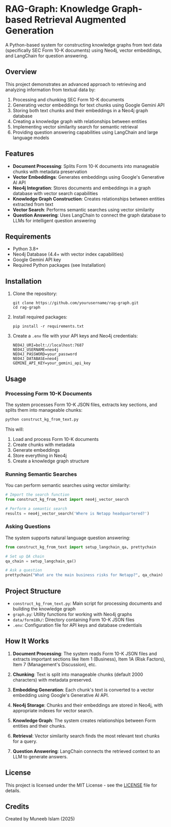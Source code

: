 # RAG-Graph: Knowledge Graph-based Retrieval Augmented Generation

A Python-based system for constructing knowledge graphs from text data (specifically SEC Form 10-K documents) using Neo4j, vector embeddings, and LangChain for question answering.

## Overview

This project demonstrates an advanced approach to retrieving and analyzing information from textual data by:

1. Processing and chunking SEC Form 10-K documents
2. Generating vector embeddings for text chunks using Google Gemini API
3. Storing both text chunks and their embeddings in a Neo4j graph database
4. Creating a knowledge graph with relationships between entities
5. Implementing vector similarity search for semantic retrieval
6. Providing question answering capabilities using LangChain and large language models

## Features

- **Document Processing**: Splits Form 10-K documents into manageable chunks with metadata preservation
- **Vector Embeddings**: Generates embeddings using Google's Generative AI API
- **Neo4j Integration**: Stores documents and embeddings in a graph database with vector search capabilities
- **Knowledge Graph Construction**: Creates relationships between entities extracted from text
- **Vector Search**: Performs semantic searches using vector similarity
- **Question Answering**: Uses LangChain to connect the graph database to LLMs for intelligent question answering

## Requirements

- Python 3.8+
- Neo4j Database (4.4+ with vector index capabilities)
- Google Gemini API key
- Required Python packages (see Installation)

## Installation

1. Clone the repository:
   ```
   git clone https://github.com/yourusername/rag-graph.git
   cd rag-graph
   ```

2. Install required packages:
   ```
   pip install -r requirements.txt
   ```

3. Create a `.env` file with your API keys and Neo4j credentials:
   ```
   NEO4J_URI=bolt://localhost:7687
   NEO4J_USERNAME=neo4j
   NEO4J_PASSWORD=your_password
   NEO4J_DATABASE=neo4j
   GEMINI_API_KEY=your_gemini_api_key
   ```

## Usage

### Processing Form 10-K Documents

The system processes Form 10-K JSON files, extracts key sections, and splits them into manageable chunks:

```python
python construct_kg_from_text.py
```

This will:
1. Load and process Form 10-K documents
2. Create chunks with metadata
3. Generate embeddings
4. Store everything in Neo4j
5. Create a knowledge graph structure

### Running Semantic Searches

You can perform semantic searches using vector similarity:

```python
# Import the search function
from construct_kg_from_text import neo4j_vector_search

# Perform a semantic search
results = neo4j_vector_search('Where is Netapp headquartered?')
```

### Asking Questions

The system supports natural language question answering:

```python
from construct_kg_from_text import setup_langchain_qa, prettychain

# Set up QA chain
qa_chain = setup_langchain_qa()

# Ask a question
prettychain("What are the main business risks for Netapp?", qa_chain)
```

## Project Structure

- `construct_kg_from_text.py`: Main script for processing documents and building the knowledge graph
- `graph.py`: Utility functions for working with Neo4j graphs
- `data/form10k/`: Directory containing Form 10-K JSON files
- `.env`: Configuration file for API keys and database credentials

## How It Works

1. **Document Processing**: The system reads Form 10-K JSON files and extracts important sections like Item 1 (Business), Item 1A (Risk Factors), Item 7 (Management's Discussion), etc.

2. **Chunking**: Text is split into manageable chunks (default 2000 characters) with metadata preserved.

3. **Embedding Generation**: Each chunk's text is converted to a vector embedding using Google's Generative AI API.

4. **Neo4j Storage**: Chunks and their embeddings are stored in Neo4j, with appropriate indexes for vector search.

5. **Knowledge Graph**: The system creates relationships between Form entities and their chunks.

6. **Retrieval**: Vector similarity search finds the most relevant text chunks for a query.

7. **Question Answering**: LangChain connects the retrieved context to an LLM to generate answers.

## License

This project is licensed under the MIT License - see the [LICENSE](LICENSE) file for details.

## Credits

Created by Muneeb Islam (2025)
